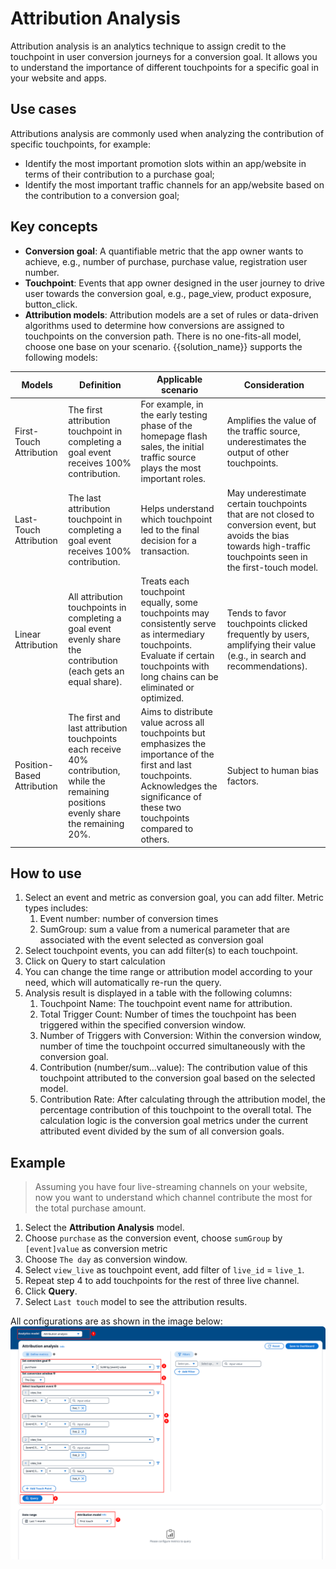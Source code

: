 # Attribution Analysis
Attribution analysis is an analytics technique to assign credit to the touchpoint in user conversion journeys for a conversion goal. It allows you to understand the importance of different touchpoints for a specific goal in your website and apps.

## Use cases
Attributions analysis are commonly used when analyzing the contribution of specific touchpoints, for example:

- Identify the most important promotion slots within an app/website in terms of their contribution to a purchase goal;
- Identify the most important traffic channels for an app/website based on the contribution to a conversion goal;

## Key concepts

- **Conversion goal**: A quantifiable metric that the app owner wants to achieve, e.g., number of purchase, purchase value, registration user number.
- **Touchpoint**: Events that app owner designed in the user journey to drive user towards the conversion goal, e.g., page_view, product exposure, button_click.
- **Attribution models**: Attribution models are a set of rules or data-driven algorithms used to determine how conversions are assigned to touchpoints on the conversion path. There is no one-fits-all model, choose one base on your scenario. {{solution_name}} supports the following models:

| Models | Definition | Applicable scenario | Consideration |
| --- | --- | --- | --- |
| First-Touch Attribution | The first attribution touchpoint in completing a goal event receives 100% contribution. | For example, in the early testing phase of the homepage flash sales, the initial traffic source plays the most important roles. | Amplifies the value of the traffic source, underestimates the output of other touchpoints. |
| Last-Touch Attribution | The last attribution touchpoint in completing a goal event receives 100% contribution. | Helps understand which touchpoint led to the final decision for a transaction. | May underestimate certain touchpoints that are not closed to conversion event, but avoids the bias towards high-traffic touchpoints seen in the first-touch model. |
| Linear Attribution | All attribution touchpoints in completing a goal event evenly share the contribution (each gets an equal share). | Treats each touchpoint equally, some touchpoints may consistently serve as intermediary touchpoints. Evaluate if certain touchpoints with long chains can be eliminated or optimized. | Tends to favor touchpoints clicked frequently by users, amplifying their value (e.g., in search and recommendations). |
| Position-Based Attribution | The first and last attribution touchpoints each receive 40% contribution, while the remaining positions evenly share the remaining 20%. | Aims to distribute value across all touchpoints but emphasizes the importance of the first and last touchpoints. Acknowledges the significance of these two touchpoints compared to others. | Subject to human bias factors. |

## How to use
1. Select an event and metric as conversion goal, you can add filter. Metric types includes:
    1. Event number: number of conversion times
    2. SumGroup: sum a value from a numerical parameter that are associated with the event selected as conversion goal
2. Select touchpoint events, you can add filter(s) to each touchpoint.
3. Click on Query to start calculation
4. You can change the time range or attribution model according to your need, which will automatically re-run the query.
5. Analysis result is displayed in a table with the following columns:
    1. Touchpoint Name: The touchpoint event name for attribution.
    2. Total Trigger Count: Number of times the touchpoint has been triggered within the specified conversion window.
    3. Number of Triggers with Conversion: Within the conversion window, number of time the touchpoint occurred simultaneously with the conversion goal.
    4. Contribution (number/sum...value): The contribution value of this touchpoint attributed to the conversion goal based on the selected model. 
    5. Contribution Rate: After calculating through the attribution model, the percentage contribution of this touchpoint to the overall total. The calculation logic is the conversion goal metrics under the current attributed event divided by the sum of all conversion goals.

## Example

> Assuming you have four live-streaming channels on your website, now you want to understand which channel contribute the most for the total purchase amount. 

1. Select the **Attribution Analysis** model.
2. Choose `purchase` as the conversion event, choose `sumGroup` by `[event]value` as conversion metric
3. Choose `The day` as conversion window.
4. Select `view_live` as touchpoint event, add filter of `live_id` = `live_1`.
5. Repeat step 4 to add touchpoints for the rest of three live channel.
6. Click **Query**.
7. Select `Last touch` model to see the attribution results.  

All configurations are as shown in the image below:
![explore-attribution](../../images/analytics/explore/attribution-en.png)

